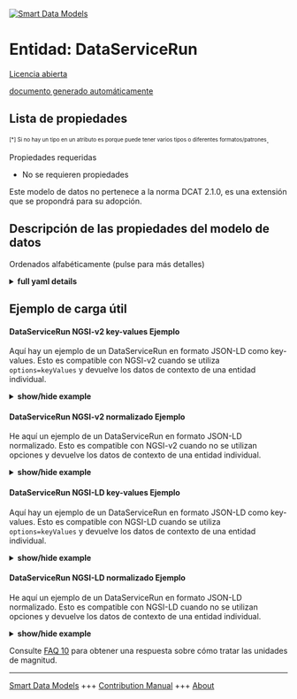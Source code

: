 <!-- 10-Header -->
  
[![Smart Data Models](https://smartdatamodels.org/wp-content/uploads/2022/01/SmartDataModels_logo.png "Logo")](https://smartdatamodels.org)  

Entidad: DataServiceRun  
=======================
<!-- /10-Header -->
  
<!-- 15-License -->
  

[Licencia abierta](https://github.com/smart-data-models//dataModel.DCAT-AP/blob/master/DataServiceRun/LICENSE.md)  

[documento generado automáticamente](https://docs.google.com/presentation/d/e/2PACX-1vTs-Ng5dIAwkg91oTTUdt8ua7woBXhPnwavZ0FxgR8BsAI_Ek3C5q97Nd94HS8KhP-r_quD4H0fgyt3/pub?start=false&loop=false&delayms=3000#slide=id.gb715ace035_0_60)  
<!-- /15-License -->
  
<!-- 20-Description -->
  
<!-- /20-Description -->
  
<!-- 30-PropertiesList -->
  


## Lista de propiedades  


<sup><sub>[*] Si no hay un tipo en un atributo es porque puede tener varios tipos o diferentes formatos/patrones</sub></sup>.  
<!-- /30-PropertiesList -->
  
<!-- 35-RequiredProperties -->
  

Propiedades requeridas  
- No se requieren propiedades  
<!-- /35-RequiredProperties -->
  
<!-- 40-RequiredProperties -->
  

Este modelo de datos no pertenece a la norma DCAT 2.1.0, es una extensión que se propondrá para su adopción.  
<!-- /40-RequiredProperties -->
  
<!-- 50-DataModelHeader -->
  

## Descripción de las propiedades del modelo de datos  

Ordenados alfabéticamente (pulse para más detalles)  
<!-- /50-DataModelHeader -->
  
<!-- 60-ModelYaml -->
  
<details><summary><strong>full yaml details</strong></summary>    

```yaml  
DataServiceRun:    
  description: A representation of one specific run of a data service (e.g. DataServiceDCAT-AP).    
  properties:    
    alternateName:    
      description: An alternative name for this item    
      type: string    
      x-ngsi:    
        type: Property    
    configuration:    
      description: 'Property. Model:''https://schema.org/StructuredValue''. Technical configuration of the service. This attribute is intended to be an array of properties and their values which capture parameters which have to do with the configuration of a service (output format, URL, etc.) and which are not currently covered by the standard attributes defined by this model.'    
      items:    
        properties:    
          parameter:    
            format: text    
            type: string    
          value:    
            type: string    
        type: object    
      type: array    
      x-ngsi:    
        model: https://schema.org/StructuredValue    
        type: Property    
    dataProvider:    
      description: A sequence of characters identifying the provider of the harmonised data entity.    
      type: string    
      x-ngsi:    
        type: Property    
    dateCreated:    
      description: Entity creation timestamp. This will usually be allocated by the storage platform.    
      format: date-time    
      type: string    
      x-ngsi:    
        type: Property    
    dateModified:    
      description: Timestamp of the last modification of the entity. This will usually be allocated by the storage platform.    
      format: date-time    
      type: string    
      x-ngsi:    
        type: Property    
    description:    
      description: A description of this item    
      type: string    
      x-ngsi:    
        type: Property    
    id:    
      anyOf: &dataservicerun_-_properties_-_owner_-_items_-_anyof    
        - description: Property. Identifier format of any NGSI entity    
          maxLength: 256    
          minLength: 1    
          pattern: ^[\w\-\.\{\}\$\+\*\[\]`|~^@!,:\\]+$    
          type: string    
        - description: Property. Identifier format of any NGSI entity    
          format: uri    
          type: string    
      description: Unique identifier of the entity    
      x-ngsi:    
        type: Property    
    name:    
      description: The name of this item.    
      type: string    
      x-ngsi:    
        type: Property    
    owner:    
      description: A List containing a JSON encoded sequence of characters referencing the unique Ids of the owner(s)    
      items:    
        anyOf: *dataservicerun_-_properties_-_owner_-_items_-_anyof    
        description: Property. Unique identifier of the entity    
      type: array    
      x-ngsi:    
        type: Property    
    resultEntities:    
      description: Relationship. A list of references pointing to NGSI-LD entities that were generated within a service run.    
      items:    
        anyOf:    
          - description: Property. Identifier format of any NGSI entity    
            maxLength: 256    
            minLength: 1    
            pattern: ^[\w\-\.\{\}\$\+\*\[\]`|~^@!,:\\]+$    
            type: string    
          - description: Property. Identifier format of any NGSI entity    
            format: uri    
            type: string    
      type: array    
      x-ngsi:    
        type: Relationship    
    resultExternal:    
      description: Property. A list of uri pointing to external results that were generated within a service run.    
      items:    
        format: uri    
        type: string    
      type: array    
      x-ngsi:    
        type: Property    
    seeAlso:    
      description: list of uri pointing to additional resources about the item    
      oneOf:    
        - items:    
            format: uri    
            type: string    
          minItems: 1    
          type: array    
        - format: uri    
          type: string    
      x-ngsi:    
        type: Property    
    service:    
      anyOf:    
        - description: Property. Identifier format of any NGSI entity    
          maxLength: 256    
          minLength: 1    
          pattern: ^[\w\-\.\{\}\$\+\*\[\]`|~^@!,:\\]+$    
          type: string    
        - description: Property. Identifier format of any NGSI entity    
          format: uri    
          type: string    
      description: Relationship. A reference pointing to the NGSI-LD entity representing the corresponding data service (e.g. of type DataServiceDCAT-AP).    
      x-ngsi:    
        type: Relationship    
    source:    
      description: 'A sequence of characters giving the original source of the entity data as a URL. Recommended to be the fully qualified domain name of the source provider, or the URL to the source object.'    
      type: string    
      x-ngsi:    
        type: Property    
    sourceEntities:    
      description: Relationship. A list of references pointing to NGSI-LD entities that acted as source within a service run.    
      items:    
        anyOf:    
          - description: Property. Identifier format of any NGSI entity    
            maxLength: 256    
            minLength: 1    
            pattern: ^[\w\-\.\{\}\$\+\*\[\]`|~^@!,:\\]+$    
            type: string    
          - description: Property. Identifier format of any NGSI entity    
            format: uri    
            type: string    
      type: array    
      x-ngsi:    
        type: Relationship    
    sourceExternal:    
      description: Property. A list of uri pointing to external results that acted as source within a service run.    
      items:    
        format: uri    
        type: string    
      type: array    
      x-ngsi:    
        type: Property    
    type:    
      description: Property. NGSI entity type. It has to be DataServiceRun    
      enum:    
        - DataServiceRun    
      type: string    
      x-ngsi:    
        type: Property    
  required:    
    - id    
    - type    
  type: object    
  x-derived-from: ""    
  x-disclaimer: 'Redistribution and use in source and binary forms, with or without modification, are permitted  provided that the license conditions are met. Copyleft (c) 2022 Contributors to Smart Data Models Program'    
  x-license-url: https://github.com/smart-data-models/dataModel.DCAT-AP/blob/master/DataServiceRun/LICENSE.md    
  x-model-schema: https://github.com/smart-data-models/dataModel.DCAT-AP/master/DataServiceRun/schema.json    
  x-model-tags: SALTED    
  x-version: 0.0.1    
```  
</details>    
<!-- /60-ModelYaml -->
  
<!-- 70-MiddleNotes -->
  
<!-- /70-MiddleNotes -->
  
<!-- 80-Examples -->
  

## Ejemplo de carga útil  

#### DataServiceRun NGSI-v2 key-values Ejemplo  

Aquí hay un ejemplo de un DataServiceRun en formato JSON-LD como key-values. Esto es compatible con NGSI-v2 cuando se utiliza `options=keyValues` y devuelve los datos de contexto de una entidad individual.  
<details><summary><strong>show/hide example</strong></summary>    

```json  

{  
  "id": "urn:ngsi-ld:DataServiceRun:example-1234",  
  "type": "DataServiceRun",  
  "configuration": [  
    {  
      "parameter": "param1",  
      "value": "10"  
    },  
    {  
      "parameter": "param2",  
      "value": "3"  
    }  
  ],  
  "dateCreated": "2022-06-21T08:24:35.905712+02:00",  
  "dateModified": "2022-06-22T09:24:35.905712+02:00",  
  "description": "This is a representation of one specific run of a data service.",  
  "resultEntities": [  
    "urn:ngsi-ld:KeyPerformanceIndicator:example3",  
    "urn:ngsi-ld:KeyPerformanceIndicator:example4"  
  ],  
  "resultExternal": [  
    "http://1.2.3.4:5678/files/example-file-3",  
    "http://1.2.3.4:5678/files/example-file-4"  
  ],  
  "sourceEntities": [  
    "urn:ngsi-ld:Organization:example1",  
    "urn:ngsi-ld:Organization:example2"  
  ],  
  "sourceExternal": [  
    "http://1.2.3.4:5678/files/example-file-1",  
    "http://1.2.3.4:5678/files/example-file-2"  
  ],  
  "service": "urn:ngsi-ld:DataServiceDCAT-AP:example"  
}  
```  
</details>  

#### DataServiceRun NGSI-v2 normalizado Ejemplo  

He aquí un ejemplo de un DataServiceRun en formato JSON-LD normalizado. Esto es compatible con NGSI-v2 cuando no se utilizan opciones y devuelve los datos de contexto de una entidad individual.  
<details><summary><strong>show/hide example</strong></summary>    

```json  

{  
  "id": "urn:ngsi-ld:DataServiceRun:example-1234",  
  "type": "DataServiceRun",  
  "configuration": {  
    "type": "array",  
    "value": [  
      {  
        "parameter": "param1",  
        "value": "10"  
      },  
      {  
        "parameter": "param2",  
        "value": "3"  
      }  
    ]  
  },  
  "dateCreated": {  
    "type": "DateTime",  
    "value": "2022-06-21T08:24:35.905712+02:00"  
  },  
  "dateModified": {  
    "type": "DateTime",  
    "value": "2022-06-22T09:24:35.905712+02:00"  
  },  
  "description": {  
    "type": "Text",  
    "value": "This is a representation of one specific run of a data service."  
  },  
  "resultEntities": {  
    "type": "array",  
    "value": [  
      "urn:ngsi-ld:KeyPerformanceIndicator:example3",  
      "urn:ngsi-ld:KeyPerformanceIndicator:example4"  
    ]  
  },  
  "resultExternal": {  
    "type": "array",  
    "value": [  
      "http://1.2.3.4:5678/files/example-file-3",  
      "http://1.2.3.4:5678/files/example-file-4"  
    ]  
  },  
  "sourceEntities": {  
    "type": "array",  
    "value": [  
      "urn:ngsi-ld:Organization:example1",  
      "urn:ngsi-ld:Organization:example2"  
    ]  
  },  
  "sourceExternal": {  
    "type": "array",  
    "value": [  
      "http://1.2.3.4:5678/files/example-file-1",  
      "http://1.2.3.4:5678/files/example-file-2"  
    ]  
  },  
  "service": {  
    "type": "Text",  
    "value": "urn:ngsi-ld:DataServiceDCAT-AP:example"  
  },      
  "@context": [  
    2.1.0  
    "https://raw.githubusercontent.com/smart-data-models/dataModel.DCAT-AP/master/context.jsonld"  
]  
}  
```  
</details>  

#### DataServiceRun NGSI-LD key-values Ejemplo  

Aquí hay un ejemplo de un DataServiceRun en formato JSON-LD como key-values. Esto es compatible con NGSI-LD cuando se utiliza `options=keyValues` y devuelve los datos de contexto de una entidad individual.  
<details><summary><strong>show/hide example</strong></summary>    

```json  

{  
  "id": "urn:ngsi-ld:DataServiceRun:example-1234",  
  "type": "DataServiceRun",  
  "configuration": [  
    {  
      "parameter": "param1",  
      "value": "10"  
    },  
    {  
      "parameter": "param2",  
      "value": "3"  
    }  
  ],  
  "dateCreated": "2022-06-21T08:24:35.905712+02:00",  
  "dateModified": "2022-06-22T09:24:35.905712+02:00",  
  "description": "This is a representation of one specific run of a data service.",  
  "resultEntities": [  
    "urn:ngsi-ld:KeyPerformanceIndicator:example3",  
    "urn:ngsi-ld:KeyPerformanceIndicator:example4"  
  ],  
  "resultExternal": [  
    "http://1.2.3.4:5678/files/example-file-3",  
    "http://1.2.3.4:5678/files/example-file-4"  
  ],  
  "sourceEntities": [  
    "urn:ngsi-ld:Organization:example1",  
    "urn:ngsi-ld:Organization:example2"  
  ],  
  "sourceExternal": [  
    "http://1.2.3.4:5678/files/example-file-1",  
    "http://1.2.3.4:5678/files/example-file-2"  
  ],  
  "service": "urn:ngsi-ld:DataServiceDCAT-AP:example",  
  "@context": [  
      2.1.0  
      "https://raw.githubusercontent.com/smart-data-models/dataModel.DCAT-AP/master/context.jsonld"  
  ]  
}  
```  
</details>  

#### DataServiceRun NGSI-LD normalizado Ejemplo  

He aquí un ejemplo de un DataServiceRun en formato JSON-LD normalizado. Esto es compatible con NGSI-LD cuando no se utilizan opciones y devuelve los datos de contexto de una entidad individual.  
<details><summary><strong>show/hide example</strong></summary>    

```json  

{  
    "id": "urn:ngsi-ld:DataServiceRun:example-1234",  
    "type": "DataServiceRun",  
    "configuration": {  
        "type": "Property",  
        "value": [  
            {  
                "parameter": "param1",  
                "value": "10"  
            },  
            {  
                "parameter": "param2",  
                "value": "3"  
            }  
        ]  
    },  
    "dateCreated": {  
        "type": "Property",  
        "value": "2022-06-21T08:24:35.905712+02:00"  
    },  
    "dateModified": {  
        "type": "Property",  
        "value": "2022-06-22T09:24:35.905712+02:00"  
    },  
    "description": {  
        "type": "Property",  
        "value": "This is a representation of one specific run of a data service."  
    },  
    "resultEntities": {  
        "type": "Relationship",  
        "object": [  
            "urn:ngsi-ld:KeyPerformanceIndicator:example3",  
            "urn:ngsi-ld:KeyPerformanceIndicator:example4"  
        ]  
    },  
    "resultExternal": {  
        "type": "Property",  
        "value": [  
            "http://1.2.3.4:5678/files/example-file-3",  
            "http://1.2.3.4:5678/files/example-file-4"  
        ]  
    },  
    "sourceEntities": {  
        "type": "Relationship",  
        "object": [  
            "urn:ngsi-ld:Organization:example1",  
            "urn:ngsi-ld:Organization:example2"  
        ]  
    },  
    "sourceExternal": {  
        "type": "Property",  
        "value": [  
            "http://1.2.3.4:5678/files/example-file-1",  
            "http://1.2.3.4:5678/files/example-file-2"  
        ]  
    },  
    "service": {  
        "type": "Relationship",  
        "object": "urn:ngsi-ld:DataServiceDCAT-AP:example"  
    },  
    "@context": [  
      2.1.0  
      "https://raw.githubusercontent.com/smart-data-models/dataModel.DataServices/master/context.jsonld"  
  ]  
  }  
```  
</details><!-- /80-Examples -->
  
<!-- 90-FooterNotes -->
  
<!-- /90-FooterNotes -->
  
<!-- 95-Units -->
  

Consulte [FAQ 10](https://smartdatamodels.org/index.php/faqs/) para obtener una respuesta sobre cómo tratar las unidades de magnitud.  
<!-- /95-Units -->
  
<!-- 97-LastFooter -->
  
---  

[Smart Data Models](https://smartdatamodels.org) +++ [Contribution Manual](https://bit.ly/contribution_manual) +++ [About](https://bit.ly/Introduction_SDM)<!-- /97-LastFooter -->
  
